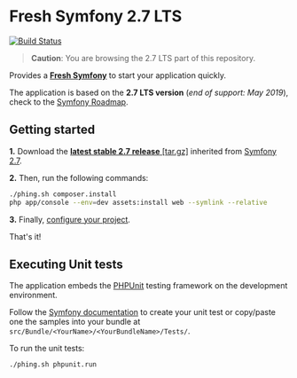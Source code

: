 Fresh Symfony 2.7 LTS
=====================
[![Build Status](https://travis-ci.org/kmelia/fresh-symfony.svg?branch=release/2.7_LTS)](https://travis-ci.org/kmelia/fresh-symfony/branches)

> **Caution**: You are browsing the 2.7 LTS part of this repository.

Provides a [**Fresh Symfony**][1] to start your application quickly.

The application is based on the **2.7 LTS version** (*end of support: May 2019*), check to the [Symfony Roadmap][4].

Getting started
---------------
**1.** Download the [**latest stable 2.7 release** [tar.gz]][2] inherited from [Symfony 2.7][3].

**2.** Then, run the following commands:
```bash
./phing.sh composer.install
php app/console --env=dev assets:install web --symlink --relative
```

**3.** Finally, [configure your project][7].

That's it!

Executing Unit tests
--------------------

The application embeds the [PHPUnit][5] testing framework on the development environment.

Follow the [Symfony documentation][6] to create your unit test or copy/paste one the samples into your bundle at `src/Bundle/<YourName>/<YourBundleName>/Tests/`.

To run the unit tests:
```bash
./phing.sh phpunit.run
```


  [1]: https://bitbucket.org/kmelia/fresh-symfony "Fresh Symfony"
  [2]: https://bitbucket.org/kmelia/fresh-symfony/get/release/2.7_LTS.tar.gz "Latest stable 2.7 release of Fresh Symfony"
  [3]: https://github.com/symfony/symfony-standard/tree/2.7 "The 2.7 LTS version"
  [4]: https://symfony.com/roadmap "Symfony roadmap"
  [5]: https://phpunit.de/manual/current/en/ "4.x release"
  [6]: https://symfony.com/fr/doc/current/book/testing.html "Symfony documentation"
  [7]: https://bitbucket.org/kmelia/fresh-symfony/src/release/2.7_LTS/CONFIGURE.md "Fresh Symfony documentation"
